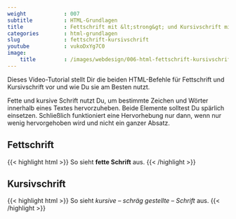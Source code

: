 ```yaml
---
weight            : 007
subtitle          : HTML-Grundlagen
title             : Fettschrift mit &lt;strong&gt; und Kursivschrift mit &lt;em&gt;
categories        : html-grundlagen
slug              : fettschrift-kursivschrift
youtube           : vukoDxYg7C0
image:
    title         : /images/webdesign/006-html-fettschrift-kursivschrift-1280x720.jpg
---
```

Dieses Video-Tutorial stellt Dir die beiden HTML-Befehle für Fettschrift und Kursivschrift vor und wie Du sie am Besten nutzt.
<!-- readmore -->

Fette und kursive Schrift nutzt Du, um bestimmte Zeichen und Wörter innerhalb eines Textes hervorzuheben. Beide Elemente solltest Du spärlich einsetzen. Schließlich funktioniert eine Hervorhebung nur dann, wenn nur wenig hervorgehoben wird und nicht ein ganzer Absatz.

## Fettschrift

{{< highlight html >}}
So sieht <strong>fette Schrift</strong> aus.
{{< /highlight >}}

## Kursivschrift

{{< highlight html >}}
So sieht <em>kursive – schräg gestellte – Schrift</em> aus.
{{< /highlight >}}



